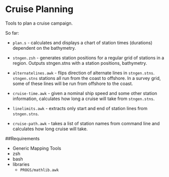 # Cruise Planning

Tools to plan a cruise campaign.

So far: 

- `plan.s` - calculates and displays a chart of station times (durations)
  dependent on the bathymetry. 

- `stngen.zsh` - generates station positions for a regular grid of stations
  in a region.  Outputs stngen.stns with a station positions, bathymetry. 

- `alternatelines.awk` - flips direction of alternate lines in
  `stngen.stns`.  `stngen.stns` stations all run from the coast to
offshore. In a survey grid, some of these lines will be run from offshore
to the coast.

- `cruise-time.awk` - given a nominal ship speed and some other station
  information, calculates how long a cruise will take from `stngen.stns`.

- `linelimits.awk` - extracts only start and end of station lines from
  `stngen.stns`.

- `cruise-path.awk` - takes a list of station names from command line and
  calculates how long cruise will take. 

##Requirements

- Generic Mapping Tools
- zsh
- bash
- libraries
    - `PROGS/mathlib.awk`





